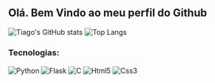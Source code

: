 
## Olá. Bem Vindo ao meu perfil do Github

![Tiago's GitHub stats](https://github-readme-stats.vercel.app/api?username=TiagoAlbuquerqueSantos&show_icons=true&theme=dracula)
![Top Langs](https://github-readme-stats.vercel.app/api/top-langs/?username=TiagoAlbuquerqueSantos&layout=compact&theme=dracula)

### Tecnologias:

<div style="display: inline_block">
  <img align="center" alt="Python" src="https://img.shields.io/badge/Python-14354C?style=for-the-badge&logo=python&logoColor=white"></img>
  <img align="center" alt="Flask" src="https://img.shields.io/badge/Flask-000000?style=for-the-badge&logo=flask&logoColor=white"></img>
  <img align="center" alt="C" src="https://img.shields.io/badge/C-00599C?style=for-the-badge&logo=c&logoColor=white"></img>
  <img align="center" alt="Html5" src="https://img.shields.io/badge/HTML5-E34F26?style=for-the-badge&logo=html5&logoColor=white"></img>
  <img align="center" alt="Css3" src="https://img.shields.io/badge/CSS3-1572B6?style=for-the-badge&logo=css3&logoColor=white"></img>
</div>

##

<img src="https://www.animatedimages.org/data/media/562/animated-line-image-0184.gif" width="1920" height="10" />
